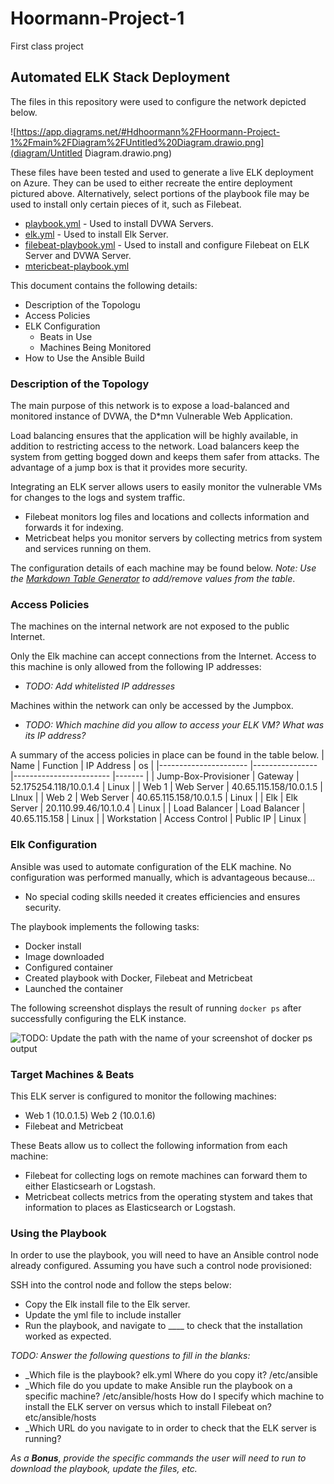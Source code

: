 # Hoormann-Project-1
First class project 
## Automated ELK Stack Deployment

The files in this repository were used to configure the network depicted below.

![https://app.diagrams.net/#Hdhoormann%2FHoormann-Project-1%2Fmain%2FDiagram%2FUntitled%20Diagram.drawio.png](diagram/Untitled Diagram.drawio.png)

These files have been tested and used to generate a live ELK deployment on Azure. They can be used to either recreate the entire deployment pictured above. Alternatively, select portions of the playbook file may be used to install only certain pieces of it, such as Filebeat.

 
* [playbook.yml](./Ansible/playbook.yml) - Used to install DVWA Servers.
* [elk.yml](./Ansible/elk.yml) - Used to install Elk Server.
* [filebeat-playbook.yml](./Ansible/filebeat-playbook.yml) - Used to install and configure Filebeat on ELK Server and DVWA Server.
* [mtericbeat-playbook.yml](./Ansible/metric-playbook.yml)

This document contains the following details:
- Description of the Topologu
- Access Policies
- ELK Configuration
  - Beats in Use
  - Machines Being Monitored
- How to Use the Ansible Build


### Description of the Topology

The main purpose of this network is to expose a load-balanced and monitored instance of DVWA, the D*mn Vulnerable Web Application.

Load balancing ensures that the application will be highly available, in addition to restricting access to the network.
Load balancers keep the system from getting bogged down and keeps them safer from attacks. The advantage of a jump box is that it provides more security. 

Integrating an ELK server allows users to easily monitor the vulnerable VMs for changes to the logs and system traffic.
- Filebeat monitors log files and locations and collects information and forwards it for indexing. 
- Metricbeat helps you monitor servers by collecting metrics from system and services running on them. 

The configuration details of each machine may be found below.
_Note: Use the [Markdown Table Generator](http://www.tablesgenerator.com/markdown_tables) to add/remove values from the table_.



### Access Policies

The machines on the internal network are not exposed to the public Internet.

Only the Elk machine can accept connections from the Internet. Access to this machine is only allowed from the following IP addresses:
- _TODO: Add whitelisted IP addresses_

Machines within the network can only be accessed by the Jumpbox.
- _TODO: Which machine did you allow to access your ELK VM? What was its IP address?_

A summary of the access policies in place can be found in the table below.
| Name                 	| Function       	| IP Address             	| os    	|
|----------------------	|----------------	|------------------------	|-------	|
| Jump-Box-Provisioner 	| Gateway        	| 52.175254.118/10.0.1.4 	| Linux 	|
| Web 1                	| Web Server     	| 40.65.115.158/10.0.1.5 	| LInux 	|
| Web 2                	| Web Server     	| 40.65.115.158/10.0.1.5 	| Linux 	|
| Elk                  	| Elk Server     	| 20.110.99.46/10.1.0.4  	| Linux 	|
| Load Balancer        	| Load Balancer  	| 40.65.115.158          	| Linux 	|
| Workstation          	| Access Control 	| Public IP              	| Linux 	|

### Elk Configuration

Ansible was used to automate configuration of the ELK machine. No configuration was performed manually, which is advantageous because...
- No special coding skills needed it creates efficiencies and ensures security. 

The playbook implements the following tasks:
- Docker install
- Image downloaded
- Configured container
- Created playbook with Docker, Filebeat and Metricbeat
- Launched the container

The following screenshot displays the result of running `docker ps` after successfully configuring the ELK instance.

![TODO: Update the path with the name of your screenshot of docker ps output](Images/docker_ps_output.png)

### Target Machines & Beats
This ELK server is configured to monitor the following machines:
- Web 1 (10.0.1.5)  Web 2 (10.0.1.6) 
- Filebeat and Metricbeat

These Beats allow us to collect the following information from each machine:
- Filebeat for collecting logs on remote machines can forward them to either Elasticsearh or Logstash. 
- Metricbeat collects metrics from the operating stystem and takes that information to places as Elasticsearch or Logstash.
### Using the Playbook
In order to use the playbook, you will need to have an Ansible control node already configured. Assuming you have such a control node provisioned:

SSH into the control node and follow the steps below:
- Copy the Elk install file to the Elk server.
- Update the yml file to include installer
- Run the playbook, and navigate to ____ to check that the installation worked as expected.

_TODO: Answer the following questions to fill in the blanks:_
- _Which file is the playbook? elk.yml Where do you copy it? /etc/ansible
- _Which file do you update to make Ansible run the playbook on a specific machine? /etc/ansible/hosts How do I specify which machine to install the ELK server on versus which to install Filebeat on? etc/ansible/hosts
- _Which URL do you navigate to in order to check that the ELK server is running?

_As a **Bonus**, provide the specific commands the user will need to run to download the playbook, update the files, etc._
